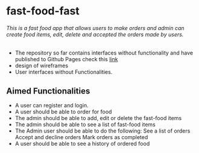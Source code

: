 # fast-food-fast

 ###### This is a fast food app that allows users to make orders and admin can create food items, edit, delete and accepted the orders made by users.


- The repository so far contains interfaces without functionality and have published to Github Pages check this [link](https://github.com/TeamoreA/fast-food-app/)
- design of wireframes
- User interfaces without Functionalities.

## Aimed Functionalities
- A user can register and login.
- A user should be able to order for food
- The admin should be able to add, edit or delete the fast-food items
- The admin should be able to see a list of fast-food items
- The Admin user should be able to do the following:
      See a list of orders
      Accept and decline orders
      Mark orders as completed
- A user should be able to see a history of ordered food
